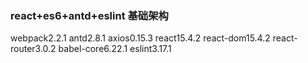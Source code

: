 ### react+es6+antd+eslint 基础架构

webpack2.2.1
antd2.8.1
axios0.15.3
react15.4.2
react-dom15.4.2
react-router3.0.2
babel-core6.22.1
eslint3.17.1